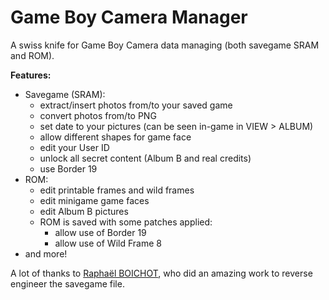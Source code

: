 Game Boy Camera Manager
=======================
A swiss knife for Game Boy Camera data managing (both savegame SRAM and ROM).

**Features:**
- Savegame (SRAM):
  - extract/insert photos from/to your saved game
  - convert photos from/to PNG
  - set date to your pictures (can be seen in-game in VIEW > ALBUM)
  - allow different shapes for game face
  - edit your User ID
  - unlock all secret content (Album B and real credits)
  - use Border 19
- ROM:
  - edit printable frames and wild frames
  - edit minigame game faces
  - edit Album B pictures
  - ROM is saved with some patches applied:
    - allow use of Border 19
    - allow use of Wild Frame 8
- and more!
  
A lot of thanks to [Raphaël BOICHOT](https://github.com/Raphael-Boichot/Inject-pictures-in-your-Game-Boy-Camera-saves), who did an amazing work to reverse engineer the savegame file.
